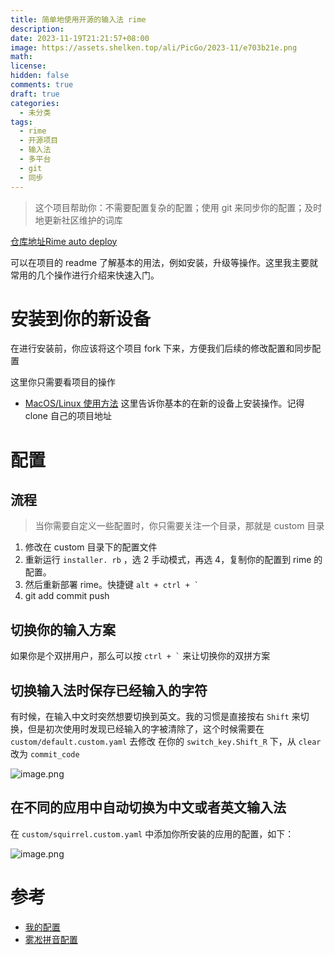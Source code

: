 ```yaml
---
title: 简单地使用开源的输入法 rime
description: 
date: 2023-11-19T21:21:57+08:00
image: https://assets.shelken.top/ali/PicGo/2023-11/e703b21e.png
math: 
license: 
hidden: false
comments: true
draft: true
categories:
  - 未分类
tags:
  - rime
  - 开源项目
  - 输入法
  - 多平台
  - git
  - 同步
---
```



> 这个项目帮助你：不需要配置复杂的配置；使用 git 来同步你的配置；及时地更新社区维护的词库

[仓库地址Rime auto deploy](https://github.com/Mark24Code/rime-auto-deploy) 

可以在项目的 readme 了解基本的用法，例如安装，升级等操作。这里我主要就常用的几个操作进行介绍来快速入门。

# 安装到你的新设备

在进行安装前，你应该将这个项目 fork 下来，方便我们后续的修改配置和同步配置

这里你只需要看项目的操作
- [MacOS/Linux 使用方法](https://github.com/Mark24Code/rime-auto-deploy#macoslinux-%E4%BD%BF%E7%94%A8%E6%96%B9%E6%B3%95) 这里告诉你基本的在新的设备上安装操作。记得 clone 自己的项目地址

# 配置

## 流程

> 当你需要自定义一些配置时，你只需要关注一个目录，那就是 custom 目录

1. 修改在 custom 目录下的配置文件
2. 重新运行 `installer. rb` ，选 2 手动模式，再选 4，复制你的配置到 rime 的配置。
3. 然后重新部署 rime。快捷键 ```alt + ctrl + ` ```
4. git add commit push

## 切换你的输入方案

如果你是个双拼用户，那么可以按  ``` ctrl + ` ``` 来让切换你的双拼方案

## 切换输入法时保存已经输入的字符

有时候，在输入中文时突然想要切换到英文。我的习惯是直接按右 `Shift` 来切换，但是初次使用时发现已经输入的字被清除了，这个时候需要在 `custom/default.custom.yaml` 去修改
在你的 `switch_key.Shift_R` 下，从 `clear` 改为 `commit_code` 

![image.png](https://assets.shelken.top/ali/PicGo/2023-11/f3f70c9d.png)


## 在不同的应用中自动切换为中文或者英文输入法

在 `custom/squirrel.custom.yaml` 中添加你所安装的应用的配置，如下：

![image.png](https://assets.shelken.top/ali/PicGo/2023-11/b2fd4f0f.png)



# 参考

- [我的配置](https://github.com/shelken/rime-auto-deploy)
- [雾凇拼音配置](https://dvel.me/posts/rime-ice/)













